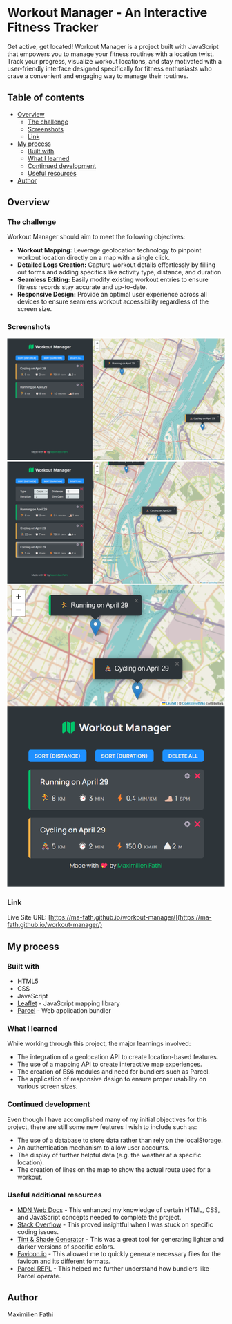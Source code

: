 # Workout Manager - An Interactive Fitness Tracker

Get active, get located! Workout Manager is a project built with JavaScript that empowers you to
manage your fitness routines with a location twist. Track your progress, visualize workout locations, and stay motivated with a user-friendly interface designed specifically for fitness enthusiasts who crave a convenient and engaging way to manage their routines.

## Table of contents

- [Overview](#overview)
  - [The challenge](#the-challenge)
  - [Screenshots](#screenshots)
  - [Link](#link)
- [My process](#my-process)
  - [Built with](#built-with)
  - [What I learned](#what-i-learned)
  - [Continued development](#continued-development)
  - [Useful resources](#useful-resources)
- [Author](#author)

## Overview

### The challenge

Workout Manager should aim to meet the following objectives:

- **Workout Mapping:** Leverage geolocation technology to pinpoint workout location directly on a map with a
  single click.
- **Detailed Logs Creation:** Capture workout details effortlessly by filling out forms and adding specifics like
  activity type, distance, and duration.
- **Seamless Editing:** Easily modify existing workout entries to ensure fitness records stay accurate and
  up-to-date.
- **Responsive Design:** Provide an optimal user experience across all devices to ensure seamless workout accessibility regardless of the screen size.

### Screenshots

![Image of the main window](/public/images/README_main_window.png)
![Image of the workout edit mode](/public/images/README_workout_edit.png)
![Image of the app in mobile form](/public/images/README_responsive_design.png)

### Link

Live Site URL: [https://ma-fath.github.io/workout-manager/](https://ma-fath.github.io/workout-manager/)

## My process

### Built with

- HTML5
- CSS
- JavaScript
- [Leaflet](https://leafletjs.com/) - JavaScript mapping library
- [Parcel](https://parceljs.org/) - Web application bundler

### What I learned

While working through this project, the major learnings involved:

- The integration of a geolocation API to create location-based features.
- The use of a mapping API to create interactive map experiences.
- The creation of ES6 modules and need for bundlers such as Parcel.
- The application of responsive design to ensure proper usability on various screen sizes.

### Continued development

Even though I have accomplished many of my initial objectives for this
project, there are still some new features I wish to include such as:

- The use of a database to store data rather than rely on the localStorage.
- An authentication mechanism to allow user accounts.
- The display of further helpful data (e.g. the weather at a specific location).
- The creation of lines on the map to show the actual route used for a workout.

### Useful additional resources

- [MDN Web Docs](https://developer.mozilla.org/) - This enhanced my knowledge of certain HTML, CSS, and JavaScript concepts needed to complete the project.
- [Stack Overflow](http://stackoverflow.com/) - This proved insightful
  when I was stuck on specific coding issues.
- [Tint & Shade Generator](https://maketintsandshades.com/) - This was a
  great tool for generating lighter and darker versions of specific colors.
- [Favicon.io](https://favicon.io/) - This allowed me to quickly generate
  necessary files for the favicon and its different formats.
- [Parcel REPL](https://repl.parceljs.org/) - This helped me further understand how bundlers like Parcel operate.

## Author

Maximilien Fathi
